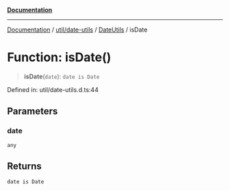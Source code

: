[**Documentation**](../../../../../index.md)

***

[Documentation](../../../../../index.md) / [util/date-utils](../../../index.md) / [DateUtils](../index.md) / isDate

# Function: isDate()

> **isDate**(`date`): `date is Date`

Defined in: util/date-utils.d.ts:44

## Parameters

### date

`any`

## Returns

`date is Date`
